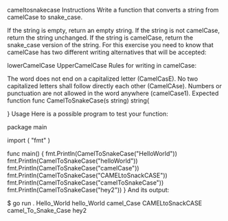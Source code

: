 cameltosnakecase
Instructions
Write a function that converts a string from camelCase to snake_case.

If the string is empty, return an empty string.
If the string is not camelCase, return the string unchanged.
If the string is camelCase, return the snake_case version of the string.
For this exercise you need to know that camelCase has two different writing alternatives that will be accepted:

lowerCamelCase
UpperCamelCase
Rules for writing in camelCase:

The word does not end on a capitalized letter (CamelCasE).
No two capitalized letters shall follow directly each other (CamelCAse).
Numbers or punctuation are not allowed in the word anywhere (camelCase1).
Expected function
func CamelToSnakeCase(s string) string{

}
Usage
Here is a possible program to test your function:

package main

import (
	"fmt"
)

func main() {
	fmt.Println(CamelToSnakeCase("HelloWorld"))
	fmt.Println(CamelToSnakeCase("helloWorld"))
	fmt.Println(CamelToSnakeCase("camelCase"))
	fmt.Println(CamelToSnakeCase("CAMELtoSnackCASE"))
	fmt.Println(CamelToSnakeCase("camelToSnakeCase"))
	fmt.Println(CamelToSnakeCase("hey2"))
}
And its output:

$ go run .
Hello_World
hello_World
camel_Case
CAMELtoSnackCASE
camel_To_Snake_Case
hey2
